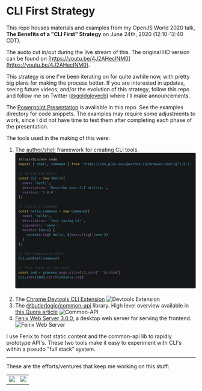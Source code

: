 # CLI First Strategy

This repo houses materials and examples from my OpenJS World 2020 talk, **The Benefits of a "CLI First" Strategy** on June 24th, 2020 (12:10-12:40 CDT).

The audio cut in/out during the live stream of this. The original HD version can be found on [https://youtu.be/4J2AHecINM0](https://youtu.be/4J2AHecINM0).

This strategy is one I've been iterating on for quite awhile now, with pretty big plans for making the process better. If you are interested in updates, seeing future videos, and/or the evolution of this strategy, follow this repo and follow me on Twitter ([@goldglovecb](https://twitter.com/goldglovecb)) where I'll make announcements.

The [Powerpoint Presentation](./presentation.pptx) is available in this repo. See the examples directory for code snippets. The examples may require some adjustments to work, since I did not have time to test them after completing each phase of the presentation.

The tools used in the making of this were:

1. The [author/shell](https://github.com/author/shell) framework for creating CLI tools.<br/>
    ![Browser Version](./images/shell-browser.png)<br/><br/>
1. The [Chrome Devtools CLI Extension](https://chrome.google.com/webstore/detail/cli/okpglddgmnblhbdpdcmodmacgcibgfkf)
    ![Devtools Extension](https://lh3.googleusercontent.com/WKZpJavmX4RRPyaVBFe6Vn88ZXJbjy9FCP_Mwyxo1JrWY78a9_Rh9c-sy4TawzIKy8xUmnXoxes=w640-h400-e365)
1. The [@butlerlogic/common-api](https://github.com/butlerlogic/common-api) library. High level overview available in [this Quora article](https://www.quora.com/q/knwgdmodjdvomgbj/Introducing-Common-API-for-Node-js)
    ![Common-API](https://qph.fs.quoracdn.net/main-qimg-f993f1bf76edc43fc5844d812f2f0c4b)
1. [Fenix Web Server 3.0.0](https://preview.fenixwebserver.com), a desktop web server for serving the frontend.
    ![Fenix Web Server](https://docs.fenixwebserver.com/assets/fenix-home.png)

I use Fenix to host static content and the common-api lib to rapidly prototype API's. These two tools make it easy to experiment with CLI's within a pseudo "full stack" system.

---

These are the efforts/ventures that keep me working on this stuff:

<table cellpadding="10" cellspacing="0" border="0">
  <tr>
    <td><a href="https://metadoc.io"><img src="https://github.com/coreybutler/staticassets/raw/master/sponsors/metadoclogobig.png" width="200px"/></a></td>
    <td><a href="https://butlerlogic.com"><img src="https://github.com/coreybutler/staticassets/raw/master/sponsors/butlerlogic_logo.png" width="200px"/></a></td>
  </tr>
</table>
